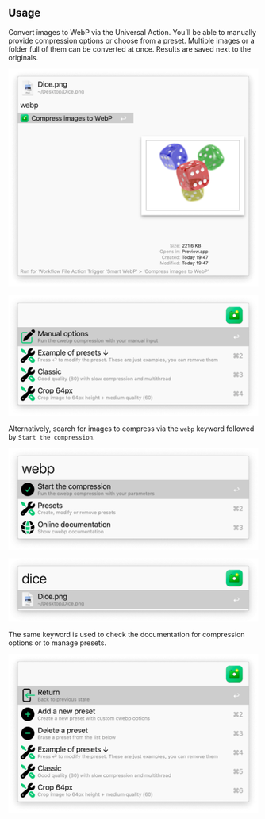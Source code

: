 ## Usage

Convert images to WebP via the Universal Action. You’ll be able to manually provide compression options or choose from a preset. Multiple images or a folder full of them can be converted at once. Results are saved next to the originals.

![Universal Action to convert to WebP](images/ua.png)

![Presets for conversion](images/compress.png)

Alternatively, search for images to compress via the `webp` keyword followed by `Start the compression`.

![Showing web keyword](images/webpkeyword.png)

![Searching for image named dice](images/dice.png)

The same keyword is used to check the documentation for compression options or to manage presets.

![Managing presets](images/manage.png)
